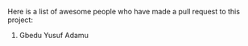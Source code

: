 Here is a list of awesome people who have made a pull request to this project:

1. Gbedu Yusuf Adamu
